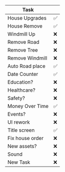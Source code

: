 |      Task      |   |
|----------------|---|
| House Upgrades |✅| 
| House Remove   |✅| 
| Windmill Up    |❌| 
| Remove Road    |❌| 
| Remove Tree    |❌| 
| Remove Windmill|❌| 
| Auto Road place|✅| 
| Date Counter   |✅| 
| Education?     |❌| 
| Healthcare?    |❌| 
| Safety?        |❌| 
| Money Over Time|✅| 
| Events?        |❌| 
| UI rework      |❌| 
| Title screen   |✅| 
| Fix house order|❌| 
| New assets?    |❌| 
| Sound          |❌| 
| New Task       |❌| 
